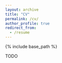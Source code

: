```yaml
---
layout: archive
title: "CV"
permalink: /cv/
author_profile: true
redirect_from:
  - /resume
---
```


{% include base_path %}

TODO

